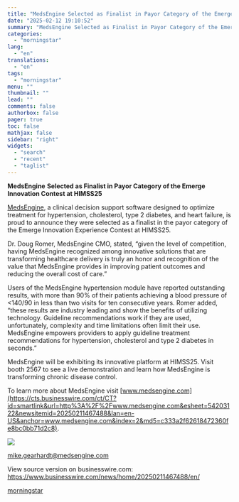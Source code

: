 ```yaml
---
title: "MedsEngine Selected as Finalist in Payor Category of the Emerge Innovation Contest at HIMSS25"
date: "2025-02-12 19:10:52"
summary: "MedsEngine Selected as Finalist in Payor Category of the Emerge Innovation Contest at HIMSS25 MedsEngine, a clinical decision support software designed to optimize treatment for hypertension, cholesterol, type 2 diabetes, and heart failure, is proud to announce they were selected as a finalist in the payor category of the Emerge..."
categories:
  - "morningstar"
lang:
  - "en"
translations:
  - "en"
tags:
  - "morningstar"
menu: ""
thumbnail: ""
lead: ""
comments: false
authorbox: false
pager: true
toc: false
mathjax: false
sidebar: "right"
widgets:
  - "search"
  - "recent"
  - "taglist"
---
```


**MedsEngine** **Selected as Finalist in Payor Category of the Emerge Innovation Contest at HIMSS25**

[MedsEngine](https://cts.businesswire.com/ct/CT?id=smartlink&url=https%3A%2F%2Fwww.medsengine.com%2F&esheet=54203122&newsitemid=20250211467488&lan=en-US&anchor=MedsEngine&index=1&md5=b6eb9fa52b3dc035cfaa5cc94c69b715), a clinical decision support software designed to optimize treatment for hypertension, cholesterol, type 2 diabetes, and heart failure, is proud to announce they were selected as a finalist in the payor category of the Emerge Innovation Experience Contest at HIMSS25.

Dr. Doug Romer, MedsEngine CMO, stated, “given the level of competition, having MedsEngine recognized among innovative solutions that are transforming healthcare delivery is truly an honor and recognition of the value that MedsEngine provides in improving patient outcomes and reducing the overall cost of care.”

Users of the MedsEngine hypertension module have reported outstanding results, with more than 90% of their patients achieving a blood pressure of <140/90 in less than two visits for ten consecutive years. Romer added, “these results are industry leading and show the benefits of utilizing technology. Guideline recommendations work if they are used, unfortunately, complexity and time limitations often limit their use. MedsEngine empowers providers to apply guideline treatment recommendations for hypertension, cholesterol and type 2 diabetes in seconds.”

MedsEngine will be exhibiting its innovative platform at HIMSS25. Visit booth 2567 to see a live demonstration and learn how MedsEngine is transforming chronic disease control.

To learn more about MedsEngine visit [www.medsengine.com](https://cts.businesswire.com/ct/CT?id=smartlink&url=http%3A%2F%2Fwww.medsengine.com&esheet=54203122&newsitemid=20250211467488&lan=en-US&anchor=www.medsengine.com&index=2&md5=c333a2f62618472360fe8bc0bb71d2c8).

 ![](https://cts.businesswire.com/ct/CT?id=bwnews&sty=20250211467488r1&sid=mstr3&distro=nx&lang=en)

[mike.gearhardt@medsengine.com](mailto:mike.gearhardt@medsengine.com)

View source version on businesswire.com: <https://www.businesswire.com/news/home/20250211467488/en/>

[morningstar](https://www.morningstar.com/news/business-wire/20250211467488/medsengine-selected-as-finalist-in-payor-category-of-the-emerge-innovation-contest-at-himss25)
